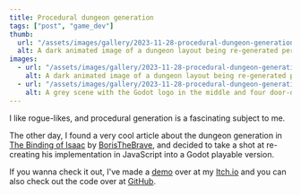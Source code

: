 ```yaml
---
title: Procedural dungeon generation
tags: ["post", "game_dev"]
thumb:
  url: "/assets/images/gallery/2023-11-28-procedural-dungeon-generation/1.gif"
  alt: A dark animated image of a dungeon layout being re-generated periodically.
images:
  - url: "/assets/images/gallery/2023-11-28-procedural-dungeon-generation/1.gif"
    alt: A dark animated image of a dungeon layout being re-generated periodically.
  - url: "/assets/images/gallery/2023-11-28-procedural-dungeon-generation/2.png"
    alt: A grey scene with the Godot logo in the middle and four door-openings at each cardinal direction.
---
```


I like rogue-likes, and procedural generation is a fascinating subject to me.

The other day, I found a very cool article about the dungeon generation in [The Binding of Isaac](https://store.steampowered.com/app/113200/The_Binding_of_Isaac/) by [BorisTheBrave](https://www.boristhebrave.com/2020/09/12/dungeon-generation-in-binding-of-isaac/), and decided to take a shot at re-creating his implementation in JavaScript into a Godot playable version.

If you wanna check it out, I've made a [demo](https://kulugary.itch.io/procedural-dungeon-generator) over at my [Itch.io](https://kulugary.itch.io/) and you can also check out the code over at [GitHub](https://github.com/KuluGary/procedural-dungeon-generator).
